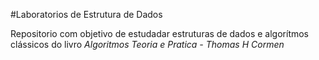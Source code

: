  #Laboratorios de Estrutura de Dados
 
 Repositorio com objetivo de estudadar estruturas de dados e algorítmos clássicos do livro *Algoritmos Teoria e Pratica - Thomas H Cormen*
